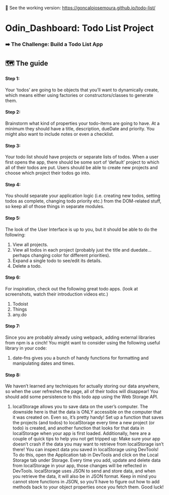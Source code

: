 👐 See the working version: https://goncalojosemoura.github.io/todo-list/

# Odin_Dashboard: Todo List Project
### ➡️ The Challenge: Build a Todo List App
## 🗺 The guide
#### Step 1:
Your ‘todos’ are going to be objects that you’ll want to dynamically create, which means either using factories or constructors/classes to generate them.

#### Step 2:
Brainstorm what kind of properties your todo-items are going to have. At a minimum they should have a title, description, dueDate and priority. You might also want to include notes or even a checklist.

#### Step 3:
Your todo list should have projects or separate lists of todos. When a user first opens the app, there should be some sort of ‘default’ project to which all of their todos are put. Users should be able to create new projects and choose which project their todos go into.

#### Step 4:
You should separate your application logic (i.e. creating new todos, setting todos as complete, changing todo priority etc.) from the DOM-related stuff, so keep all of those things in separate modules.

#### Step 5:
The look of the User Interface is up to you, but it should be able to do the following:
1. View all projects.
2. View all todos in each project (probably just the title and duedate… perhaps changing color for different priorities).
3. Expand a single todo to see/edit its details.
4. Delete a todo.

#### Step 6:
For inspiration, check out the following great todo apps. (look at screenshots, watch their introduction videos etc.)
1. Todoist
2. Things
3. any.do

#### Step 7:
Since you are probably already using webpack, adding external libraries from npm is a cinch! You might want to consider using the following useful library in your code:
1. date-fns gives you a bunch of handy functions for formatting and manipulating dates and times.

#### Step 8:
We haven’t learned any techniques for actually storing our data anywhere, so when the user refreshes the page, all of their todos will disappear! You should add some persistence to this todo app using the Web Storage API.
1. localStorage allows you to save data on the user’s computer. The downside here is that the data is ONLY accessible on the computer that it was created on. Even so, it’s pretty handy! Set up a function that saves the projects (and todos) to localStorage every time a new project (or todo) is created, and another function that looks for that data in localStorage when your app is first loaded. Additionally, here are a couple of quick tips to help you not get tripped up:
   Make sure your app doesn’t crash if the data you may want to retrieve from localStorage isn’t there!
   You can inspect data you saved in localStorage using DevTools! To do this, open the Application tab in DevTools and click on the Local Storage tab under Storage. Every time you add, update and delete data from localStorage in your app, those changes will be reflected in DevTools.
   localStorage uses JSON to send and store data, and when you retrieve the data, it will also be in JSON format. Keep in mind you cannot store functions in JSON, so you’ll have to figure out how to add methods back to your object properties once you fetch them. Good luck!

